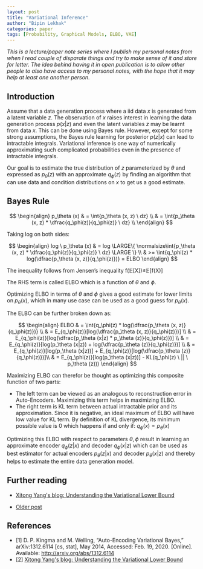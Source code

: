 ```yaml
---
layout: post
title: "Variational Inference"
author: "Bipin Lekhak"
categories: paper
tags: [Probability, Graphical Models, ELBO, VAE]
---
```



*This is a lecture/paper note series where I publish my personal notes from when
I read couple of disparate things and try to make sense of it and store for
letter. The idea behind having it in open publication is to allow other people
to also have access to my personal notes, with the hope that it may help at
least one another person.*

## Introduction

Assume that a data generation process where a iid data $x$ is generated from a
latent variable $z$. The observation of $x$ raises interest in learning the data
generation process $p(x|z)$ and even the latent variables $z$ may be learnt from
data $x$. This can be done using Bayes rule. However, except for some strong
assumptions, the Bayes rule learning for posterior $p(z|x)$ can lead to
intractable integrals. Variational inference is one way of numerically
approximating such complicated probabilities even in the presence of intractable
integrals.

Our goal is to estimate the true distribution of $z$ parameterized by $\theta$
and expressed as $p_\theta(z)$ with an approximate $q_\phi(z)$ by finding an
algorithm that can use data and condition distributions on $x$ to get us a good estimate.

## Bayes Rule

$$
\begin{align}
p_\theta (x) & = \int{p_\theta (x, z) \ dz} \\
             & = \int{p_\theta (x, z) * \dfrac{q_\phi(z)}{q_\phi(z)} \ dz} \\
\end{align}
$$

Taking log on both sides:

$$
\begin{align}
log \ p_\theta (x) & =
log \LARGE\{ \normalsize\int{p_\theta (x, z) * \dfrac{q_\phi(z)}{q_\phi(z)} \
dz} \LARGE \} \\
& >= \int{q_\phi(z) * log(\dfrac{p_\theta (x, z)}{q_\phi(z)})} = ELBO
\end{align}
$$

The inequality follows from Jensen’s inequality f(𝔼[X])≤𝔼[f(X)]

The RHS term is called ELBO which is a function of $\theta$ and $\phi$.

Optimizing ELBO in terms of $\theta$ and $\phi$ gives a good estimate for lower
limits on $p_\theta(x)$, which in many use case can be used as a good guess for
$p_\theta(x)$.

The ELBO can be further broken down as:

$$
\begin{align}
ELBO & = \int{q_\phi(z) * log(\dfrac{p_\theta (x, z)}{q_\phi(z)})} \\
& = E_{q_\phi(z)}[log(\dfrac{p_\theta (x, z)}{q_\phi(z)})] \\
& = E_{q_\phi(z)}[log(\dfrac{p_\theta (x|z) * p_\theta (z)}{q_\phi(z)})] \\
& = E_{q_\phi(z)}[log(p_\theta (x|z)) + log(\dfrac{p_\theta (z)}{q_\phi(z)})] \\
& = E_{q_\phi(z)}[log(p_\theta (x|z))] + E_{q_\phi(z)}[log(\dfrac{p_\theta (z)}{q_\phi(z)})]\\
& = E_{q_\phi(z)}[log(p_\theta (x|z))] - KL(q_\phi(z) \ || \ p_\theta (z)))
\end{align}
$$

Maximizing ELBO can therefor be thought as optimizing this composite function of
two parts:

- The left term can be viewed as an analogous to reconstruction error in
  Auto-Encoders. Maximizing this term helps in maximizing ELBO.
- The right term is KL term between actual intractable prior and its
  approximation. Since it is negative, an ideal maximum of ELBO will have low
  value for KL term. By definition of KL divergence, its minimum possible value
  is 0 which happens if and only if: $q_\phi(x) = p_\theta(x)$

Optimizing this ELBO with respect to parameters $\theta, \phi$ result in
learning an approximate encoder $q_\phi(z|x)$ and decoder $q_\phi(x|z)$ which
can be used as best estimator for actual encoders $p_\theta(z|x)$ and decoder
$p_\theta(x|z)$ and thereby helps to estimate the entire data generation model.

## Further reading

- [Xitong Yang's
  blog: Understanding the Variational Lower Bound](https://xyang35.github.io/2017/04/14/variational-lower-bound/)

- [Older post](https://bipin-lekhak.github.io/books/infoth1.html)

## References

- [1] D. P. Kingma and M. Welling, “Auto-Encoding Variational Bayes,” arXiv:1312.6114 [cs, stat], May 2014, Accessed: Feb. 19, 2020. [Online]. Available: <http://arxiv.org/abs/1312.6114>
- [2] [Xitong Yang's
  blog: Understanding the Variational Lower Bound](https://xyang35.github.io/2017/04/14/variational-lower-bound/)
